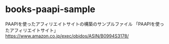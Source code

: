 # books-paapi-sample
PAAPIを使ったアフィリエイトサイトの構築のサンプルファイル
「PAAPIを使ったアフィリエイトサイト」
https://www.amazon.co.jp/exec/obidos/ASIN/B0994S3178/
